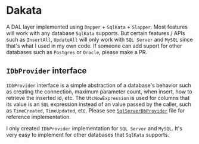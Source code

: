 # Dakata
A DAL layer implemented using `Dapper` + `SqlKata` + `Slapper`. Most features will work with any database `SqlKata` supports. But certain 
features / APIs such as `InsertAll`, `UpdateAll` will only work with `SQL Server` and `MySQL` since that's what I used in my own code. If someone can add suport for other databases such as `Postgres` or `Oracle`, please make a PR. 

## `IDbProvider` interface
`IDbProvider` interface is a simple abstraction of a database's behavior such as creating the connection, maximum parameter count, when insert, how to retrieve the inserted id, etc. The `UtcNowExpression` is used for columns that its value is an `SQL` expression instead of an value passed by the caller, such as `TimeCreated`, `TimeUpdated`, etc. Please see [`SqlServerDbProvider`](https://github.com/imgen/Dakata/blob/master/src/Dakata.SqlServer/SqlServerDbProvider.cs) file for reference implementation. 

I only created `IDbProvider` implementation for `SQL Server` and `MySQL`. It's very easy to implement for other databases that `SqlKata` supports. 
